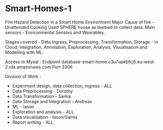 # Smart-Homes-1
Fire Hazard Detection in a Smart Home Environment
Major Cause of fire - Unattended Cooking
Used SPHERE house as testbed to collect data. Main sensors - Environmental Sensors and Wearables.

Stages covered - Data Ingress, Preprocessing, Transformation, Storage - in Cloud, 
Integration, Annotation, Exploration, Analysis, Visualisation and Modelling with ML.

Access to Mysql :
Endpoint
database-smart-home.c3u7upkbfcj5.eu-west-2.rds.amazonaws.com
Port
3306

Division of Work :
- Experiment design, data collection, ingress - ALL
- Data Preprocessing - Dorothy
- Data Transformation - Samia
- Data Storage and Integration - Andreas
- ML - Iason
- Exploration and analysis - ALL
- Data visualisation - Iason/Samia
- Report writing - ALL
